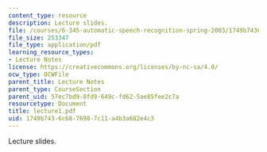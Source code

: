 ```yaml
---
content_type: resource
description: Lecture slides.
file: /courses/6-345-automatic-speech-recognition-spring-2003/1749b7436c6876987c11a4b3a682e4c3_lecture1.pdf
file_size: 253347
file_type: application/pdf
learning_resource_types:
- Lecture Notes
license: https://creativecommons.org/licenses/by-nc-sa/4.0/
ocw_type: OCWFile
parent_title: Lecture Notes
parent_type: CourseSection
parent_uid: 57ec7bd9-8fd9-649c-fd62-5ae85fee2c7a
resourcetype: Document
title: lecture1.pdf
uid: 1749b743-6c68-7698-7c11-a4b3a682e4c3
---
```

Lecture slides.